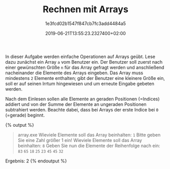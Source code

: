 ﻿---
author: 1e3fcd02b1547f847cb7fc3add4484a5
title: Rechnen mit Arrays
ratingMethod: Fixed
category: Grundlagen
stickAsBeginner: false
date: 2019-06-21T13:55:23.2327400+02:00
source: none
learningFocus: 
isDraft: false
includeTests: []
dependsOn: []
languages: []
state:
  passedCount: 97
  failedCount: 111
  hasError: false
  errorDescription: ''
  lastEditorId: 
  feasibilityIndex: 873
  feasibilityIndexMod: 0
  difficultyRating: 60
  isPartOfBundle: true
  minEffort: 30 mins
  maxEffort: 8 hrs
  features:
  - Arrays
  - Iterations
  activity: -14568
lastEdit: 2021-01-25T10:49:13.6932658+01:00

---
In dieser Aufgabe werden einfache Operationen auf Arrays geübt. Lese dazu zunächst
ein Array `a` vom Benutzer ein. Der Benutzer soll zuerst nach einer gewünschten Größe `n`
für das Array gefragt werden und anschließend nacheinander die Elemente des Arrays
eingeben. Das Array muss mindestens `2` Elemente enthalten; gibt der Benutzer eine
kleinere Größe ein, soll er auf seinen Irrtum hingewiesen und um erneute Eingabe gebeten
werden. 

Nach dem Einlesen sollen alle Elemente an geraden Positionen (=Indices) addiert und
von der Summe der Elemente an ungeraden Positionen subtrahiert werden. Beachte dabei, dass bei Arrays der erste Indice bei `0` (=gerade) beginnt.

{% output %}
> array.exe
Wieviele Elemente soll das Array beinhalten: `1`
Bitte geben Sie eine Zahl größer 1 ein!
Wieviele Elemente soll das Array beinhalten: `8`
Geben Sie nun die Elemente der Reihenfolge nach ein:
`83`
`65`
`18`
`25`
`23`
`45`
`45`
`32`

Ergebnis:
2
{% endoutput %}